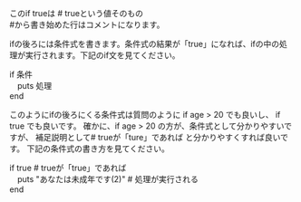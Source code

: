 このif trueは # trueという値そのもの  
#から書き始めた行はコメントになります。

ifの後ろには条件式を書きます。条件式の結果が「true」になれば、ifの中の処理が実行されます。下記のif文を見てください。

if 条件  
　puts 処理  
end  

このようにifの後ろにくる条件式は質問のように if age > 20 でも良いし、
if true でも良いです。
確かに、if age > 20 の方が、条件式として分かりやすいですが、
補足説明として# trueが「ture」であれば と分かりやすくすれば良いです。
下記の条件式の書き方を見てください。
  
if true # trueが「true」であれば  
　puts "あなたは未成年です(2)" # 処理が実行される  
end  

